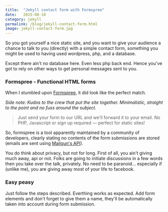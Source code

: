 ```yaml
---
title:  "Jekyll contact form with Formspree"
date:   2015-08-10
category: jekyll
permalink: /blog/jekyll-contact-form.html
image: jekyll-contact-form.jpg
---
```

So you got yourself a nice static site, and you want to give your audience a chance to talk to you (directly) with a simple contact form, something you might be used to having used wordpress, php, and a database.

Except there ain't no database here. Even less php back end. Hence you've got to rely on other ways to get personal messages sent to you.

### Formspree - Functional HTML forms

When I stumbled upon [Formspree](http://formspree.io/), it did look like the perfect match. 

*Side note: Kudos to the crew that put the site together. Minimalistic, straight to the point and no fuss around the subject.*

> Just send your form to our URL and we'll forward it to your email. No PHP, Javascript or sign up required — perfect for static sites!

So, formspree is a tool apparently maintained by a community of developers, clearly stating no contents of the form submissions are stored (emails are sent using [Mailgun's API](http://www.mailgun.com/)). 

You do think about privacy, but not for long. First of all, you ain't giving much away, api or not. Folks are going to initiate discussions in a few words then you take over the talk, privately. No need to be paranoid... especially if (unlike me), you are giving away most of your life to facebook.

### Easy peasy

Just follow the steps described. Everthing works as expected. Add form elements and don't forget to give them a name, they'll be automatically taken into account during form submission.
